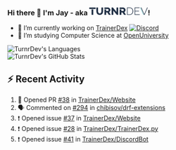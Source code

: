 ### Hi there 👋 I'm Jay - aka <img src="https://raw.githubusercontent.com/TurnrDev/TurnrDev/master/Logo/SVG/TurnrDev_Logo_Dark%20Blue%20%26%20Teal.svg" alt="TurnrDev" height="17.5px">!

- 🔭 I’m currently working on [TrainerDex](https://www.github.com/TrainerDex) [![Discord](https://discordapp.com/api/v6/guilds/364313717720219651/widget.png?style=shield)](http://discord.trainerdex.co.uk/)
- 🤔 I’m studying Computer Science at [OpenUniversity](http://www.open.ac.uk/courses/computing-it/degrees/bsc-computing-it-software-q62-soft)

![TurnrDev's Languages](https://github-readme-stats.vercel.app/api/top-langs/?username=TurnrDev&layout=compact&hide_border=true&title_color=1fa6aa&text_color=233247)
<br>
![TurnrDev's GitHub Stats](https://github-readme-stats.vercel.app/api?username=TurnrDev&show_icons=true&hide_border=true&count_private=true&include_all_commits=true&icon_color=1fa6aa&title_color=1fa6aa&text_color=233247)
<br>

## :zap: Recent Activity

<!--START_SECTION:activity-->
1. 💪 Opened PR [#38](https://github.com//TrainerDex/Website/pull/38) in [TrainerDex/Website](https://github.com//TrainerDex/Website)
2. 🗣 Commented on [#294](https://github.com//chibisov/drf-extensions/issues/294) in [chibisov/drf-extensions](https://github.com//chibisov/drf-extensions)
3. ❗️ Opened issue [#37](https://github.com//TrainerDex/Website/issues/37) in [TrainerDex/Website](https://github.com//TrainerDex/Website)
4. ❗️ Opened issue [#28](https://github.com//TrainerDex/TrainerDex.py/issues/28) in [TrainerDex/TrainerDex.py](https://github.com//TrainerDex/TrainerDex.py)
5. ❗️ Opened issue [#41](https://github.com//TrainerDex/DiscordBot/issues/41) in [TrainerDex/DiscordBot](https://github.com//TrainerDex/DiscordBot)
<!--END_SECTION:activity-->
